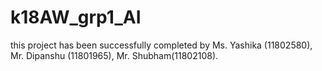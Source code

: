 # k18AW_grp1_AI
this project has been successfully completed by Ms. Yashika (11802580), Mr. Dipanshu (11801965), Mr. Shubham(11802108).
